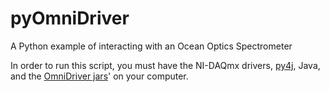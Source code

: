 # pyOmniDriver
A Python example of interacting with an Ocean Optics Spectrometer

In order to run this script, you must have the NI-DAQmx drivers, [py4j](https://www.py4j.org/), Java, and the [OmniDriver jars](http://oceanoptics.com/support/software-downloads/)' on your computer.







